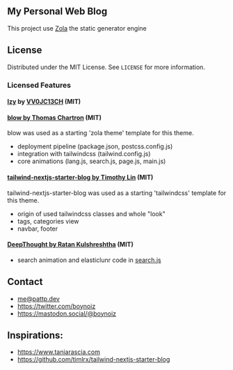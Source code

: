 ## My Personal Web Blog

This project use [Zola](https://www.getzola.org/) the static generator engine

## License

Distributed under the MIT License. See `LICENSE` for more information.

### Licensed Features
#### [Izy](https://github.com/VV0JC13CH/izy-zola) by [VV0JC13CH](https://github.com/VV0JC13CH) (MIT)
#### [blow by Thomas Chartron](https://github.com/tchartron/blow) (MIT)
blow was used as a starting 'zola theme' template for this theme.
- deployment pipeline (package.json, postcss.config.js)
- integration with tailwindcss (tailwind.config.js)
- core animations (lang.js, search.js, page.js, main.js)
#### [tailwind-nextjs-starter-blog by Timothy Lin](https://github.com/timlrx/tailwind-nextjs-starter-blog) (MIT)
tailwind-nextjs-starter-blog was used as a starting 'tailwindcss' template for this theme.
- origin of used tailwindcss classes and whole "look"
- tags, categories view
- navbar, footer
#### [DeepThought by Ratan Kulshreshtha](https://github.com/RatanShreshtha/DeepThought) (MIT)
- search animation and elasticlunr code in [search.js](https://github.com/VV0JC13CH/izy-zola/blob/develop/src/js/search.js)

## Contact

- me@pattp.dev
- https://twitter.com/boynoiz
- https://mastodon.social/@boynoiz

## Inspirations:

* https://www.taniarascia.com
* https://github.com/timlrx/tailwind-nextjs-starter-blog
